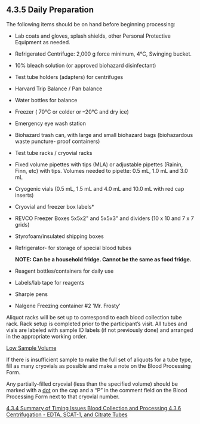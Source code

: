 ## 4.3.5 Daily Preparation

The following items should be on hand before beginning processing:

* Lab coats and gloves, splash shields, other Personal Protective Equipment as needed.
* Refrigerated Centrifuge: 2,000 g force minimum, 4°C, Swinging bucket. 
* 10% bleach solution (or approved biohazard disinfectant)
* Test tube holders (adapters) for centrifuges
* Harvard Trip Balance / Pan balance
* Water bottles for balance
* Freezer ( 70°C or colder or –20°C and dry ice)
* Emergency eye wash station
* Biohazard trash can, with large and small biohazard bags (biohazardous waste puncture- proof containers)
* Test tube racks / cryovial racks
* Fixed volume pipettes with tips (MLA) or  adjustable pipettes (Rainin, Finn, etc) with tips.  Volumes needed to pipette:  0.5 mL, 1.0 mL and 3.0 mL
* Cryogenic vials (0.5 mL, 1.5 mL and 4.0 mL and 10.0 mL with red cap inserts)
* Cryovial and freezer box labels*
* REVCO Freezer Boxes 5x5x2" and 5x5x3" and dividers (10 x 10 and 7 x 7 grids) 
* Styrofoam/insulated shipping boxes
* Refrigerator- for storage of special blood tubes 

   **NOTE: Can be a household fridge. Cannot be the same as food fridge.**

* Reagent bottles/containers for daily use
* Labels/lab tape for reagents
* Sharpie pens
* Nalgene Freezing container #2 'Mr. Frosty'  
		 
Aliquot racks will be set up to correspond to each blood collection tube rack.  Rack setup is completed prior to the participant’s visit.  All tubes and vials are labeled with sample ID labels (if not previously done) and arranged in the appropriate working order.  

<u>Low Sample Volume</u>

If there is insufficient sample to make the full set of aliquots for a tube type, fill as many cryovials as possible and make a note on the Blood Processing Form.  
 
Any partially-filled cryovial (less than the specified volume) should be marked with a <u>dot</u> on the cap and a “P” in the comment field on the Blood Processing Form next to that cryovial number.


<div class="center">
<div class="btn-group">
  <a href=":pages_path:/manuals/blood-collection-processing/4-03-04-summary-of-timing-issues.md" class="btn btn-default">
    <span class="glyphicon glyphicon-chevron-left"></span>
    4.3.4 Summary of Timing Issues
  </a>

  <a href=":pages_path:/manuals/blood-collection-processing" class="btn btn-default">
    <span class="glyphicon glyphicon-chevron-up"></span>
    Blood Collection and Processing
  </a>

  <a href=":pages_path:/manuals/blood-collection-processing/4-03-06-centrifugation-edta-etc.md" class="btn btn-success">
    4.3.6 Centrifugation - EDTA, SCAT-1, and Citrate Tubes
    <span class="glyphicon glyphicon-chevron-right"></span>
  </a>
</div>
</div>